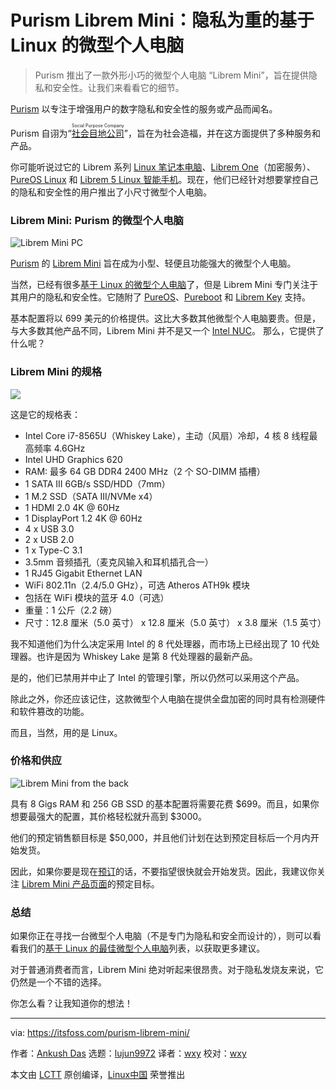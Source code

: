 [#]: collector: "lujun9972"
[#]: translator: "wxy"
[#]: reviewer: "wxy"
[#]: publisher: " "
[#]: url: " "
[#]: subject: "Purism Librem Mini: A Privacy-First Linux-Based Mini PC"
[#]: via: "https://itsfoss.com/purism-librem-mini/"
[#]: author: "Ankush Das https://itsfoss.com/author/ankush/"

Purism Librem Mini：隐私为重的基于 Linux 的微型个人电脑
======

> Purism 推出了一款外形小巧的微型个人电脑 “Librem Mini”，旨在提供隐私和安全性。让我们来看看它的细节。

[Purism][1] 以专注于增强用户的数字隐私和安全性的服务或产品而闻名。

Purism 自诩为“<ruby>[社会目地公司][2]<rt>Social Purpose Company</rt></ruby>”，旨在为社会造福，并在这方面提供了多种服务和产品。

你可能听说过它的 Librem 系列 [Linux 笔记本电脑][3]、[Librem One][4]（加密服务）、[PureOS Linux][5] 和 [Librem 5 Linux 智能手机][6]。现在，他们已经针对想要掌控自己的隐私和安全性的用户推出了小尺寸微型个人电脑。

### Librem Mini: Purism 的微型个人电脑

![Librem Mini PC][7]

[Purism][1] 的 [Librem Mini][8] 旨在成为小型、轻便且功能强大的微型个人电脑。

当然，已经有很多[基于 Linux 的微型个人电脑][9]了，但是 Librem Mini 专门关注于其用户的隐私和安全性。它随附了 [PureOS][5]、[Pureboot][10] 和 [Librem Key][11] 支持。

基本配置将以 699 美元的价格提供。这比大多数其他微型个人电脑要贵。但是，与大多数其他产品不同，Librem Mini 并不是又一个 [Intel NUC][12]。 那么，它提供了什么呢？

### Librem Mini 的规格

![][13]

这是它的规格表：

  * Intel Core i7-8565U（Whiskey Lake），主动（风扇）冷却，4 核 8 线程最高频率 4.6GHz
  * Intel UHD Graphics 620
  * RAM: 最多 64 GB DDR4 2400 MHz（2 个 SO-DIMM 插槽）
  * 1 SATA III 6GB/s SSD/HDD（7mm）
  * 1 M.2 SSD（SATA III/NVMe x4）
  * 1 HDMI 2.0 4K @ 60Hz
  * 1 DisplayPort 1.2 4K @ 60Hz
  * 4 x USB 3.0
  * 2 x USB 2.0
  * 1 x Type-C 3.1
  * 3.5mm 音频插孔（麦克风输入和耳机插孔合一）
  * 1 RJ45 Gigabit Ethernet LAN
  * WiFi 802.11n（2.4/5.0 GHz），可选 Atheros ATH9k 模块
  * 包括在 WiFi 模块的蓝牙 4.0（可选）
  * 重量：1 公斤（2.2 磅）
  * 尺寸：12.8 厘米（5.0 英寸） x 12.8 厘米（5.0 英寸） x 3.8 厘米（1.5 英寸）

我不知道他们为什么决定采用 Intel 的 8 代处理器，而市场上已经出现了 10 代处理器。也许是因为 Whiskey Lake 是第 8 代处理器的最新产品。

是的，他们已禁用并中止了 Intel 的管理引擎，所以仍然可以采用这个产品。

除此之外，你还应该记住，这款微型个人电脑在提供全盘加密的同时具有检测硬件和软件篡改的功能。

而且，当然，用的是 Linux。

### 价格和供应

![Librem Mini from the back][14]

具有 8 Gigs RAM 和 256 GB SSD 的基本配置将需要花费 $699。而且，如果你想要最强大的配置，其价格轻松就升高到 $3000。

他们的预定销售额目标是 $50,000，并且他们计划在达到预定目标后一个月内开始发货。

因此，如果你要是现在[预订][15]的话，不要指望很快就会开始发货。因此，我建议你关注 [Librem Mini 产品页面][8]的预定目标。

### 总结

如果你正在寻找一台微型个人电脑（不是专门为隐私和安全而设计的），则可以看看我们的[基于 Linux 的最佳微型个人电脑][9]列表，以获取更多建议。

对于普通消费者而言，Librem Mini 绝对听起来很昂贵。对于隐私发烧友来说，它仍然是一个不错的选择。

你怎么看？让我知道你的想法！

--------------------------------------------------------------------------------

via: https://itsfoss.com/purism-librem-mini/

作者：[Ankush Das][a]
选题：[lujun9972][b]
译者：[wxy](https://github.com/wxy)
校对：[wxy](https://github.com/wxy)

本文由 [LCTT](https://github.com/LCTT/TranslateProject) 原创编译，[Linux中国](https://linux.cn/) 荣誉推出

[a]: https://itsfoss.com/author/ankush/
[b]: https://github.com/lujun9972
[1]: https://puri.sm/
[2]: https://puri.sm/about/social-purpose/
[3]: https://itsfoss.com/get-linux-laptops/
[4]: https://itsfoss.com/librem-one/
[5]: https://itsfoss.com/pureos-convergence/
[6]: https://itsfoss.com/librem-linux-phone/
[7]: https://i1.wp.com/itsfoss.com/wp-content/uploads/2020/03/librem-mini-pc.png?ssl=1
[8]: https://puri.sm/products/librem-mini/
[9]: https://itsfoss.com/linux-based-mini-pc/
[10]: https://docs.puri.sm/PureBoot.html
[11]: https://puri.sm/products/librem-key/
[12]: https://itsfoss.com/intel-nuc-essential-accessories/
[13]: https://i2.wp.com/itsfoss.com/wp-content/uploads/2020/03/librem-mini-pc-1.png?ssl=1
[14]: https://i0.wp.com/itsfoss.com/wp-content/uploads/2020/03/librem-mini-back.png?ssl=1
[15]: https://shop.puri.sm/shop/librem-mini/

